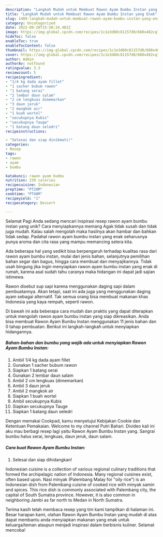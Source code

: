 ```yaml
---
description: "Langkah Mudah untuk Membuat Rawon Ayam Bumbu Instan yang Enak"
title: "Langkah Mudah untuk Membuat Rawon Ayam Bumbu Instan yang Enak"
slug: 1409-langkah-mudah-untuk-membuat-rawon-ayam-bumbu-instan-yang-enak
category: Uncategorized
date: 2022-09-28T15:50:24.481Z
image: https://img-global.cpcdn.com/recipes/1c1e3d60c81157d0/680x482cq70/rawon-ayam-bumbu-instan-foto-resep-utama.jpg
hideToc: false
enableToc: true
enableTocContent: false
thumbnail: https://img-global.cpcdn.com/recipes/1c1e3d60c81157d0/680x482cq70/rawon-ayam-bumbu-instan-foto-resep-utama.jpg
cover: https://img-global.cpcdn.com/recipes/1c1e3d60c81157d0/680x482cq70/rawon-ayam-bumbu-instan-foto-resep-utama.jpg
author: Admin
authorAv: notfound
ratingvalue: 3.3
reviewcount: 5
recipeingredient:
- "1/4 kg dada ayam fillet"
- "1 sacher bubum rawon"
- "1 batang serai"
- "2 lembar daun salam"
- "2 cm lengkuas dimemarkan"
- "3 daun jeruk"
- "2 mangkok air"
- "1 buah wortel"
- "secukupnya Kubis"
- "secukupnya Tauge"
- "1 batang daun seledri"
recipeinstructions:

- "Selesai dan siap dinikmati!"
categories:
- Resep
tags:
- rawon
- ayam
- bumbu

katakunci: rawon ayam bumbu 
nutrition: 239 calories
recipecuisine: Indonesian
preptime: "PT20M"
cooktime: "PT40M"
recipeyield: "1"
recipecategory: Dessert

---
```



Selamat Pagi Anda sedang mencari inspirasi resep rawon ayam bumbu instan yang unik? Cara menyiapkannya memang Agak tidak susah dan tidak juga mudah. Kalau salah mengolah maka hasilnya akan hambar dan bahkan tidak sedap. Padahal rawon ayam bumbu instan yang enak seharusnya punya aroma dan cita rasa yang mampu memancing selera kita.


Ada beberapa hal yang sedikit bisa berpengaruh terhadap kualitas rasa dari rawon ayam bumbu instan, mulai dari jenis bahan, selanjutnya pemilihan bahan segar dan bagus, hingga cara membuat dan menyajikannya. Tidak usah bingung jika ingin menyiapkan rawon ayam bumbu instan yang enak di rumah, karena asal sudah tahu caranya maka hidangan ini dapat jadi sajian istimewa.

Rawon disebut sup sapi karena menggunakan daging sapi dalam pembuatannya. Akan tetapi, saat ini ada juga yang menggunakan daging ayam sebagai alternatif. Tak semua orang bisa membuat makanan khas Indonesia yang kaya rempah, seperti rawon.


Di bawah ini ada beberapa cara mudah dan praktis yang dapat diterapkan untuk mengolah rawon ayam bumbu instan yang siap dikreasikan. Anda bisa membuat Rawon Ayam Bumbu Instan menggunakan 11 jenis bahan dan 0 tahap pembuatan. Berikut ini langkah-langkah untuk menyiapkan hidangannya.

<!--inarticleads1-->

##### Bahan-bahan dan bumbu yang wajib ada untuk menyiapkan Rawon Ayam Bumbu Instan:

1. Ambil 1/4 kg dada ayam fillet
1. Gunakan 1 sacher bubum rawon
1. Siapkan 1 batang serai
1. Gunakan 2 lembar daun salam
1. Ambil 2 cm lengkuas (dimemarkan)
1. Ambil 3 daun jeruk
1. Ambil 2 mangkok air
1. Siapkan 1 buah wortel
1. Ambil secukupnya Kubis
1. Siapkan secukupnya Tauge
1. Siapkan 1 batang daun seledri


Dengan memakai Cookpad, kamu menyetujui Kebijakan Cookie dan Ketentuan Pemakaian. Welcome to my channel Putri Bahari. Divideo kali ini aku mau berbagi resep lagi yaitu Rawon Ayam Bumbu Instan yang. Sangrai bumbu halus serai, lengkuas, daun jeruk, daun salam. 

<!--inarticleads2-->

##### Cara buat Rawon Ayam Bumbu Instan:


1. Selesai dan siap dihidangkan!

Indonesian cuisine is a collection of various regional culinary traditions that formed the archipelagic nation of Indonesia. Many regional cuisines exist, often based upon. Nasi minyak (Palembang Malay for &#34;oily rice&#34;) is an Indonesian dish from Palembang cuisine of cooked rice with minyak samin and spices. This rice dish is commonly associated with Palembang city, the capital of South Sumatra province. However, it is also common in neighboring Jambi as far north to Medan in North Sumatra. 

Terima kasih telah membaca resep yang tim kami tampilkan di halaman ini. Besar harapan kami, olahan Rawon Ayam Bumbu Instan yang mudah di atas dapat membantu anda menyiapkan makanan yang enak untuk keluarga/teman ataupun menjadi inspirasi dalam berbisnis kuliner. Selamat mencoba!
